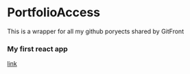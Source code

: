 # PortfolioAccess
This is a wrapper for all my github poryects shared by GitFront

### My first react app
[link](https://gitfront.io/r/NicolasBellanich/7gTKuZZ7fJAr/MyFirstReact/)
